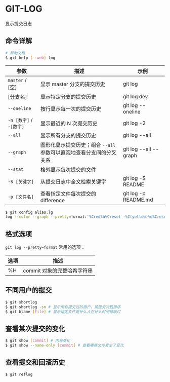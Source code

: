 # GIT-LOG

显示提交日志

## 命令详解

```sh
# 帮助文档
$ git help [--web] log
```

| 参数                    | 描述                                                                | 示例                  |
| ----------------------- | ------------------------------------------------------------------- | --------------------- |
| `master` / [空]         | 显示 master 分支的提交历史                                          | git log               |
| [分支名]                | 显示特定分支的提交历史                                              | git log dev           |
| `--oneline`             | 按行显示每一次的提交历史                                            | git log --oneline     |
| `-n [数字]` / `-[数字]` | 显示最近的 N 次提交历史                                             | git log -2            |
| `--all`                 | 显示所有分支的提交历史                                              | git log --all         |
| `--graph`               | 图形化显示提交历史；组合 `--all` 参数可以直观地查看分支间的分叉关系 | git log --all --graph |
| `--stat`                | 格外显示每次提交的文件                                              |                       |
| `-S [关键字]`           | 从提交日志中全文检索关键字                                          | git log -S README     |
| `-p [文件名]`           | 查看指定文件每次提交的 difference                                   | git log -p README.md  |

```sh
$ git config alias.lg
log --color --graph --pretty=format:'%Cred%h%Creset -%C(yellow)%d%Creset %s %Cgreen(%cr) %C(bold blue)<%an>%Creset' --abbrev-commit
```

## 格式选项

`git log --pretty=format` 常用的选项：

| 选项 | 描述                        |
| ---- | --------------------------- |
| %H   | commit 对象的完整哈希字符串 |

## 不同用户的提交

```sh
$ git shortlog
$ git shortlog -sn # 显示所有提交过的用户，按提交次数排序
$ git blame [file] # 显示指定文件是什么人在什么时间修改过
```

## 查看某次提交的变化

```sh
$ git show [commit] # 内容变化
$ git show --name-only [commit] # 查看哪些文件发生了变化
```

## 查看提交和回滚历史

```sh
$ git reflog
```
